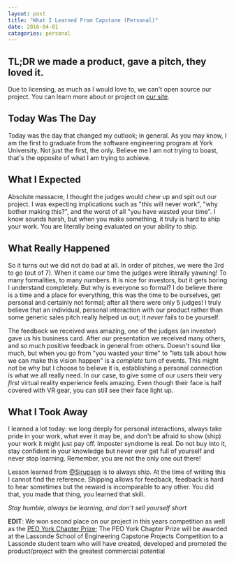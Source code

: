 ```yaml
---
layout: post
title: "What I Learned From Capstone (Personal)"
date: 2016-04-01
catagories: personal 
---
```



## TL;DR we made a product, gave a pitch, they loved it.

<script async class="speakerdeck-embed"
data-id="4872fb9854b840618fecc19d096266b7" data-ratio="1.77777777777778"
src="//speakerdeck.com/assets/embed.js"></script>

Due to licensing, as much as I would love to, we can't open source our project.
You can learn more about or project on [our
site](http://sirajrauff.github.io/botanica/).

## Today Was The Day

Today was the day that changed my outlook; in general. As you may know, I am the first to
graduate from the software engineering program at York University. Not just the
first, the only. Believe me I am not trying to boast, that's the opposite of
what I am trying to achieve. 

## What I Expected

Absolute massacre, I thought the judges would chew up and spit out our project.
I was expecting implications such as "this will never work", "why bother making this?",
and the worst of all "you have wasted your time". I know sounds harsh, but when
you make something, it truly is hard to ship your work. You are literally being
evaluated on your ability to ship.

## What Really Happened

So it turns out we did not do bad at all. In order of pitches, we were the 3rd
to go (out of 7). When it came our time the judges were literally yawning! To
many formalities, to many numbers. It is nice for investors, but it gets boring
I understand completely. But why is everyone so formal? I do believe there is a time and a
place for everything, this was the time to be ourselves, get personal and certainly not
formal; after all there were only 5 judges! I truly believe that an individual,
personal interaction with our product rather than some generic sales pitch
really helped us out; it *never* fails to be yourself.  

The feedback we received was amazing, one of the judges (an investor) gave us
his business card. After our presentation we received many others, and so much positive
feedback in general from others. Doesn't sound like much, but when you go from "you wasted
your time" to "lets talk about how we can make this vision happen" is a
*complete* turn of events. This might not be why but I choose to believe it is,
establishing a personal connection is what we all really need. In our case, to
give some of our users their very *first* virtual reality experience feels
amazing. Even though their face is half covered with VR gear, you can still see
their face light up. 

## What I Took Away

I learned a lot today: we long deeply for personal interactions, always take pride in your
work, what ever it may be, and don't be afraid to show (ship) your work it might just pay off.
Imposter syndrome is real. Do not buy into it, stay confident in your knowledge but never
ever get full of yourself and never stop learning. Remember, you are not the only one out there!  

Lesson learned from [@Sirupsen](https://github.com/sirupsen) is to always ship. At the time of
writing this I cannot find the reference. Shipping allows for feedback, feedback is hard to hear
sometimes but the reward is incomparable to any other. You did that, you made that thing,
you learned that skill. 
  
*Stay humble, always be learning, and don't sell yourself short*

**EDIT**: We won second place on our project in this years competition as well as the
[PEO York Chapter Prize](http://lassonde.yorku.ca/awards-bursaries-scholarships-0); The PEO York Chapter Prize will be awarded at the Lassonde School of Engineering Capstone Projects Competition to a Lassonde student team who will have created, developed and promoted the product/project with the greatest commercial potential

